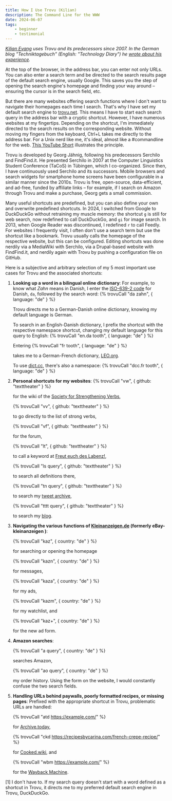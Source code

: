 ```yaml
---
title: How I Use Trovu (Kilian)
description: The Command Line for the WWW
date: 2024-06-07
tags:
    - beginner
    - testimonial
---
```


_[Kilian Evang](https://kilian.evang.name/) uses Trovu and its predecessors since 2007. In the German blog "Techniktagebuch" (English: "Technology Diary") he [wrote about his experience](https://techniktagebuch.tumblr.com/post/749989061656182784)._

At the top of the browser, in the address bar, you can enter not only URLs. You can also enter a search term and be directed to the search results page of the default search engine, usually Google. This saves you the step of opening the search engine's homepage and finding your way around – ensuring the cursor is in the search field, etc.

But there are many websites offering search functions where I don't want to navigate their homepages each time I search. That's why I have set my default search engine to [trovu.net](http://trovu.net/). This means I have to start each search query in the address bar with a cryptic shortcut. However, I have numerous websites at my fingertips. Depending on the shortcut, I'm immediately directed to the search results on the corresponding website. Without moving my fingers from the keyboard, Ctrl+L takes me directly to the address bar. For a Unix nerd like me, it's ideal, almost like a #commandline for the web. [This YouTube Short](https://www.youtube.com/shorts/gOUNhCion9M) illustrates the principle.

Trovu is developed by Georg Jähnig, following his predecessors Serchilo and FindFind.it. He presented Serchilo in 2007 at the Computer Linguistics Student Conference (TaCoS) in Tübingen, which I co-organized. Since then, I have continuously used Serchilo and its successors. Mobile browsers and search widgets for smartphone home screens have been configurable in a similar manner since the 2010s. Trovu is free, open-source, data-efficient, and ad-free, funded by affiliate links – for example, if I search on Amazon through Trovu and make a purchase, Georg gets a small commission.

Many useful shortcuts are predefined, but you can also define your own and overwrite predefined shortcuts. In 2024, I switched from Google to DuckDuckGo without retraining my muscle memory: the shortcut `g` is still for web search, now redefined to call DuckDuckGo, and `gi` for image search. In 2013, when Google Reader was discontinued, I redefined `r` to call Feedly. For websites I frequently visit, I often don't use a search term but use the shortcut like a bookmark. Trovu usually calls the homepage of the respective website, but this can be configured. Editing shortcuts was done nerdily via a MediaWiki with Serchilo, via a Drupal-based website with FindFind.it, and nerdily again with Trovu by pushing a configuration file on GitHub.

Here is a subjective and arbitrary selection of my 5 most important use cases for Trovu and the associated shortcuts:

1. **Looking up a word in a bilingual online dictionary**: For example, to know what _Zahn_ means in Danish, I enter the [ISO-639-2 code](https://en.wikipedia.org/wiki/List_of_ISO_639-2_codes) for Danish, `da`, followed by the search word: {% trovuCall "da zahn", { language: "de" } %}

    Trovu directs me to a German-Danish online dictionary, knowing my default language is German.

    To search in an English-Danish dictionary, I prefix the shortcut with the respective namespace shortcut, changing my default language for this query to English: {% trovuCall "en.da tooth", { language: "de" } %}

    Entering {% trovuCall "fr tooth", { language: "de" } %}

    takes me to a German-French dictionary, [LEO.org](https://www.leo.org/).

    To use [dict.cc](https://www.dict.cc/), there's also a namespace:
    {% trovuCall "dcc.fr tooth", { language: "de" } %}

2. **Personal shortcuts for my websites**:
   {% trovuCall "vw", { github: "texttheater" } %}

    for the wiki of the [Society for Strengthening Verbs](https://neutsch.org/),

    {% trovuCall "vv", { github: "texttheater" } %}

    to go directly to the list of strong verbs,

    {% trovuCall "vf", { github: "texttheater" } %}

    for the forum,

    {% trovuCall "lt", { github: "texttheater" } %}

    to call a keyword at [Freut euch des Labenz!](https://labenz.neutsch.org/),

    {% trovuCall "ls query", { github: "texttheater" } %}

    to search all definitions there,

    {% trovuCall "tn query", { github: "texttheater" } %}

    to search my [tweet archive](https://tweetnest.texttheater.net/),

    {% trovuCall "tttt query", { github: "texttheater" } %}

    to search my [blog](https://texttheater.net/).

3. **Navigating the various functions of [Kleinanzeigen.de](https://www.kleinanzeigen.de/) (formerly eBay-kleinanzeigen )**:

    {% trovuCall "kaz", { country: "de" } %}

    for searching or opening the homepage

    {% trovuCall "kazn", { country: "de" } %}

    for messages,

    {% trovuCall "kaza", { country: "de" } %}

    for my ads,

    {% trovuCall "kazm", { country: "de" } %}

    for my watchlist, and

    {% trovuCall "kaz+", { country: "de" } %}

    for the new ad form.

4. **Amazon searches**:

    {% trovuCall "a query", { country: "de" } %}

    searches Amazon,

    {% trovuCall "ao query", { country: "de" } %}

    my order history. Using the form on the website, I would constantly confuse the two search fields.

5. **Handling URLs behind paywalls, poorly formatted recipes, or missing pages**: Prefixed with the appropriate shortcut in Trovu, problematic URLs are handled:

    {% trovuCall "atd https://example.com/" %}

    for [Archive.today](https://en.wikipedia.org/wiki/Archive.today),

    {% trovuCall "ckd https://recipesbycarina.com/french-crepe-recipe/" %}

    for [Cooked.wiki](https://cooked.wiki/), and

    {% trovuCall "wbm https://example.com/" %}

    for the [Wayback Machine](https://en.wikipedia.org/wiki/Wayback_Machine).

[1] I don't have to. If my search query doesn't start with a word defined as a shortcut in Trovu, it directs me to my preferred default search engine in Trovu, DuckDuckGo.
